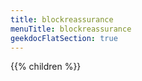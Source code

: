 ```yaml
---
title: blockreassurance
menuTitle: blockreassurance 
geekdocFlatSection: true
---
```


{{% children %}}